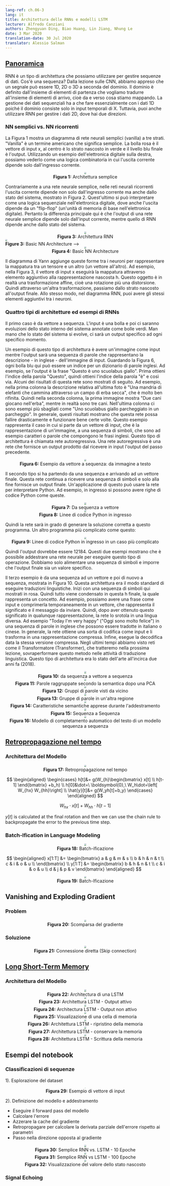 ```yaml
---
lang-ref: ch.06-3
lang: it
title: Architettura delle RNNs e modelli LSTM
lecturer: Alfredo Canziani
authors: Zhengyuan Ding, Biao Huang, Lin Jiang, Nhung Le
date: 3 Mar 2020
translation-date: 30 Jul 2020
translator: Alessio Salman
---
```

<!-- 
## [Overview](https://www.youtube.com/watch?v=8cAffg2jaT0&t=21s)
-->

## [Panoramica](https://www.youtube.com/watch?v=8cAffg2jaT0&t=21s)


<!--
RNN is one type of architecture that we can use to deal with sequences of data. What is a sequence? From the CNN lesson, we learned that a signal can be either 1D, 2D or 3D depending on the domain. The domain is defined by what you are mapping from and what you are mapping to. Handling sequential data is basically dealing with 1D data since the domain is just temporal inputs of X. Nevertheless, you can also use RNN to deal with 2D data, where you have two directions.
-->
RNN è un tipo di architettura che possiamo utilizzare per gestire sequenze di dati. Cos'è una sequenza? Dalla lezione sulle CNN, abbiamo appreso che un segnale può essere 1D, 2D o 3D a seconda del dominio. Il dominio è definito dall'insieme di elementi di partenza che vogliamo tradurre all'insieme di elementi di arrivo, cioè da e verso cosa stiamo mappando. La gestione dei dati sequenziali ha a che fare essenzialmente con i dati 1D poiché il dominio consiste solo in input temporali di X. Tuttavia, puoi anche utilizzare RNN per gestire i dati 2D, dove hai due direzioni.


<!-- 
### Vanilla vs. Recurrent NN
-->
### NN semplici vs. NN ricorrenti 

<!--
Figure 1 is a vanilla neural network diagram with three layers. "Vanilla" is an American term meaning plain. The pink bubble is the input vector x, in the center is the hidden layer in green, and the final blue layer is the output. Using an example from digital electronics on the right, this is like a combinational logic, where the current output only depends on the current input.
-->
La Figura 1 mostra un diagramma di rete neurali semplici (vanilla) a tre strati. "Vanilla" è un termine americano che significa semplice. La bolla rosa è il vettore di input x, al centro è lo strato nascosto in verde e il livello blu finale è l'output. Utilizzando un esempio dell'elettronica digitale sulla destra, possiamo vederlo come una logica combinatoria in cui l'uscita corrente dipende solo dall'ingresso corrente.

<!-- 
<center>
<img src="{{site.baseurl}}/images/week06/06-3/vanilla.png" style="zoom: 40%; background-color:#DCDCDC;"/><br>
<b>Figure 1:</b> Vanilla Architecture
</center>
-->
<center>
<img src="{{site.baseurl}}/images/week06/06-3/vanilla.png" style="zoom: 40%; background-color:#DCDCDC;"/><br>
<b>Figura 1:</b> Architettura semplice
</center>

<!--
In contrast to a vanilla neural network, in recurrent neural networks the current output depends not only on the current input but also on the state of the system, shown in Figure 2. This is like a sequential logic in digital electronics, where the output also depends on a "flip-flop" (a basic memory unit in digital electronics). Therefore the main difference here is that the output of a vanilla neural network only depends on the current input, while the one of RNN depends also on the state of the system.
-->
Contrariamente a una rete neurale semplice, nelle reti neurali ricorrenti l'uscita corrente dipende non solo dall'ingresso corrente ma anche dallo stato del sistema, mostrato in Figura 2. Quest'ultimo si può interpretare come una logica sequenziale nell'elettronica digitale, dove anche l'uscita dipende da un "flip-flop" (un'unità di memoria di base nell'elettronica digitale). Pertanto la differenza principale qui è che l'output di una rete neurale semplice dipende solo dall'input corrente, mentre quello di RNN dipende anche dallo stato del sistema.


<!--
<center>
<img src="{{site.baseurl}}/images/week06/06-3/rnn.png" style="zoom: 40%; background-color:#DCDCDC;"/><br>
<b>Figure 2:</b> RNN Architecture
</center> 
-->
<center>
<img src="{{site.baseurl}}/images/week06/06-3/rnn.png" style="zoom: 40%; background-color:#DCDCDC;"/><br>
<b>Figura 3:</b> Architettura RNN
</center


<!-- 
<center>
<img src="{{site.baseurl}}/images/week06/06-3/basic_neural_net.png" style="zoom: 40%; background-color:#DCDCDC;"/><br>
<b>Figure 3:</b> Basic NN Architecture
</center>
-->
<center>
<img src="{{site.baseurl}}/images/week06/06-3/basic_neural_net.png" style="zoom: 40%; background-color:#DCDCDC;"/><br>
<b>Figura 4:</b> Basic NN Architecture
</center>

<!--
Yann's diagram adds these shapes between neurons to represent the mapping between one tensor and another(one vector to another). For example, in Figure 3, the input vector x will map through this additional item to the hidden representations h. This item is actually an affine transformation i.e. rotation plus distortion. Then through another transformation, we get from the hidden layer to the final output. Similarly, in the RNN diagram, you can have the same additional items between neurons.
-->
Il diagramma di Yann aggiunge queste forme tra i neuroni per rappresentare la mappatura tra un tensore e un altro (un vettore all'altro). Ad esempio, nella Figura 3, il vettore di input x eseguirà la mappatura attraverso elemento aggiuntivo alla rappresentazione nascosta h. Questo oggetto è in realtà una trasformazione affine, cioè una rotazione più una distorsione. Quindi attraverso un'altra trasformazione, passiamo dallo strato nascosto all'output finale. Allo stesso modo, nel diagramma RNN, puoi avere gli stessi elementi aggiuntivi tra i neuroni.

<!-- 
<center>
<img src="{{site.baseurl}}/images/week06/06-3/yann_rnn.png" style="zoom: 40%; background-color:#DCDCDC;"/><br>
<b>Figure 4:</b> Yann's RNN Architecture
</center>
-->

<!-- 
### Four types of RNN Architectures and Examples
-->
### Quattro tipi di architetture ed esempi di RNNs 

<!--
The first case is vector to sequence. The input is one bubble and then there will be evolutions of the internal state of the system annotated as these green bubbles. As the state of the system evolves, at every time step there will be one specific output.
-->
Il primo caso è da vettore a sequenza. L'input è una bolla e poi ci saranno evoluzioni dello stato interno del sistema annotate come bolle verdi. Man mano che lo stato del sistema si evolve, ci sarà un output specifico ad ogni specifico momento. 

<!--
<center>
<img src="{{site.baseurl}}/images/week06/06-3/vec_seq.png" style="zoom: 40%; background-color:#DCDCDC;"/><br>
<b>Figure 5:</b> Vec to Seq
</center>
-->

<!--
An example of this type of architecture is to have the input as one image while the output will be a sequence of words representing the English descriptions of the input image. To explain using Figure 6, each blue bubble here can be an index in a dictionary of English words. For instance, if the output is the sentence "This is a yellow school bus". You first get the index of the word "This" and then get the index of the word "is" and so on. Some of the results of this network are shown below. For example, in the first column the description regarding the last picture is "A herd of elephants walking across a dry grass field.", which is very well refined. Then in the second column, the first image outputs "Two dogs play in the grass.", while it's actually three dogs. In the last column are the more wrong examples such as "A yellow school bus parked in a parking lot." In general, these results show that this network can fail quite drastically and perform well sometimes. This is the case that is from one input vector, which is the representation of an image, to a sequence of symbols, which are for example characters or words making up the English sentences. This kind of architecture is called an autoregressive network. An autoregressive network is a network which gives an output given that you feed as input the previous output.
-->
Un esempio di questo tipo di architettura è avere un'immagine come input mentre l'output sarà una sequenza di parole che rappresentano la descrizione - in inglese - dell'immagine di input. Guardando la Figura 6, ogni bolla blu qui può essere un indice per un dizionario di parole inglesi. Ad esempio, se l'output è la frase "Questo è uno scuolabus giallo". Prima ottieni l'indice della parola "Questo", quindi ottieni l'indice della parola "è" e così via. Alcuni dei risultati di questa rete sono mostrati di seguito. Ad esempio, nella prima colonna la descrizione relativa all'ultima foto è "Una mandria di elefanti che cammina attraverso un campo di erba secca", che è molto ben rifinita. Quindi nella seconda colonna, la prima immagine mostra "Due cani giocano nell'erba", mentre in realtà sono tre cani. Nell'ultima colonna ci sono esempi più sbagliati come "Uno scuolabus giallo parcheggiato in un parcheggio". In generale, questi risultati mostrano che questa rete possa fallire drasticamente e funzionare bene certe volte. Questo esempio rappresenta il caso in cui si parte da un vettore di input, che è la rappresentazione di un'immagine, a una sequenza di simboli, che sono ad esempio caratteri o parole che compongono le frasi inglesi. Questo tipo di architettura è chiamata rete autoregressiva. Una rete autoregressiva è una rete che fornisce un output prodotto dal ricevere in input l'output del passo precedente. 

<!-- 
<center>
<img src="{{site.baseurl}}/images/week06/06-3/image_to_text_vec2seq.png" style="zoom: 40%; background-color:#DCDCDC;"/><br>
<b>Figure 6:</b> vec2seq Example: Image to Text
</center>
-->
<center>
<img src="{{site.baseurl}}/images/week06/06-3/image_to_text_vec2seq.png" style="zoom: 40%; background-color:#DCDCDC;"/><br>
<b>Figura 6:</b> Esempio da vettore a sequenza: da immagine a testo
</center>

<!--
The second type is sequence to a final vector. This network keeps feeding a sequence of symbols and only at the end gives a final output. An application of this can be using the network to interpret Python. For example, the input are these lines of Python program.
-->
Il secondo tipo si ha partendo da una sequenza e arrivando ad un vettore finale. Questa rete continua a ricevere una sequenza di simboli e solo alla fine fornisce un output finale. Un'applicazione di questo può usare la rete per interpretare Python. Ad esempio, in ingresso si possono avere righe di codice Python come queste.

<!-- 
<center>
<img src="{{site.baseurl}}/images/week06/06-3/seq2vec.png" style="zoom: 40%; background-color:#DCDCDC;"/><br>
<b>Figure 7:</b> Seq to Vec
</center>
-->
<center>
<img src="{{site.baseurl}}/images/week06/06-3/seq2vec.png" style="zoom: 40%; background-color:#DCDCDC;"/><br>
<b>Figura 7:</b> Da sequenza a vettore
</center>

<!-- 
<center>
<img src="{{site.baseurl}}/images/week06/06-3/second_1.png" style="zoom: 40%; background-color:#DCDCDC;"/><br>
<b>Figure 8:</b> Input lines of Python Codes
</center>
-->
<center>
<img src="{{site.baseurl}}/images/week06/06-3/second_1.png" style="zoom: 40%; background-color:#DCDCDC;"/><br>
<b>Figura 8:</b> Linee di codice Python in ingresso
</center>

<!--
Then the network will be able to output the correct solution of this program. Another more complicated program like this:
-->
Quindi la rete sarà in grado di generare la soluzione corretta a questo programma. Un altro programma più complicato come questo:

<!--
<center>
<img src="{{site.baseurl}}/images/week06/06-3/second_2.png" style="zoom: 40%; background-color:#DCDCDC;"/><br>
<b>Figure 9:</b> Input lines of Python Codes in a more Completed Case
</center>
-->
<center>
<img src="{{site.baseurl}}/images/week06/06-3/second_2.png" style="zoom: 40%; background-color:#DCDCDC;"/><br>
<b>Figura 9:</b> Linee di codice Python in ingresso in un caso più complicato
</center>

<!--
Then the output should be 12184. These two examples display that you can train a neural network to do this kind of operation. We just need to feed a sequence of symbols and enforce the final output to be a specific value.
-->
Quindi l'output dovrebbe essere 12184. Questi due esempi mostrano che è possibile addestrare una rete neurale per eseguire questo tipo di operazione. Dobbiamo solo alimentare una sequenza di simboli e imporre che l'output finale sia un valore specifico.


<!--
The third is sequence to vector to sequence, shown in Figure 10. This architecture used to be the standard way of performing language translation. You start with a sequence of symbols here shown in pink. Then everything gets condensed into this final h, which represents a concept. For instance, we can have a sentence as input and squeeze it temporarily into a vector, which is representing the meaning and message that to send across. Then after getting this meaning in whatever representation, the network unrolls it back into a different language. For example "Today I'm very happy" in a sequence of words in English can be translated into Italian or Chinese. In general, the network gets some kind of encoding as inputs and turns them into a compressed representation. Finally, it performs the decoding given the same compressed version. In recent times we have seen networks like Transformers, which we will cover in the next lesson, outperform this method at language translation tasks. This type of architecture used to be the state of the art about two years ago (2018).
-->
Il terzo esempio è da una sequenza ad un vettore e poi di nuovo a sequenza, mostrata in Figura 10. Questa architettura era il modo standard di eseguire traduzioni linguistiche. Inizi con una sequenza di simboli qui mostrati in rosa. Quindi tutto viene condensato in questa h finale, la quale rappresenta un concetto. Ad esempio, possiamo avere una frase come input e comprimerla temporaneamente in un vettore, che rappresenta il significato e il messaggio da inviare. Quindi, dopo aver ottenuto questo significato in qualunque rappresentazione, la rete lo srotola in una lingua diversa. Ad esempio "Today I'm very happy" ("Oggi sono molto felice") in una sequenza di parole in inglese che possono essere tradotte in italiano o cinese. In generale, la rete ottiene una sorta di codifica come input e li trasforma in una rappresentazione compressa. Infine, esegue la decodifica data la stessa versione compressa. Negli ultimi tempi abbiamo visto reti come il Transformatore (Transformer), che tratteremo nella prossima lezione, sovraperformare questo metodo nelle attività di traduzione linguistica. Questo tipo di architettura era lo stato dell'arte all'incirca due anni fa (2018).

<!-- 
<center>
<img src="{{site.baseurl}}/images/week06/06-3/seq2vec2seq.png" style="zoom: 40%; background-color:#DCDCDC;"/><br>
<b>Figure 10:</b> Seq to Vec to Seq
</center>
-->
<center>
<img src="{{site.baseurl}}/images/week06/06-3/seq2vec2seq.png" style="zoom: 40%; background-color:#DCDCDC;"/><br>
<b>Figura 10:</b> da sequenza a vettore a sequenza
</center>

<!--
If you do a PCA over the latent space, you will have the words grouped by semantics like shown in this graph.
-->

<!-- 
<center>
<img src="{{site.baseurl}}/images/week06/06-3/third_1.png" style="zoom: 40%; background-color:#DCDCDC;"/><br>
<b>Figure 11:</b> Words Grouped by Semantics after PCA
</center>
-->
<center>
<img src="{{site.baseurl}}/images/week06/06-3/third_1.png" style="zoom: 40%; background-color:#DCDCDC;"/><br>
<b>Figura 11:</b> Parole raggruppate secondo la semantica dopo una PCA
</center>

<!--
If we zoom in, we will see that the in the same location there are all the months, like January and November.
-->

<!-- 
<center>
<img src="{{site.baseurl}}/images/week06/06-3/third_2.png" style="zoom: 40%; background-color:#DCDCDC;"/><br>
<b>Figure 12:</b> Zooming in Word Groups
</center>
-->
<center>
<img src="{{site.baseurl}}/images/week06/06-3/third_2.png" style="zoom: 40%; background-color:#DCDCDC;"/><br>
<b>Figura 12:</b> Gruppi di parole visti da vicino
</center>

<!--
If you focus on a different region, you get phrases like "a few days ago " "the next few months" etc.
-->

<!-- 
<center>
<img src="{{site.baseurl}}/images/week06/06-3/third_3.png" style="zoom: 40%; background-color:#DCDCDC;"/><br>
<b>Figure 13:</b> Word Groups in another Region
</center>
-->
<center>
<img src="{{site.baseurl}}/images/week06/06-3/third_3.png" style="zoom: 40%; background-color:#DCDCDC;"/><br>
<b>Figura 13:</b> Gruppe di parole in un'altra regione
</center>

<!--
From these examples, we see that different locations will have some specific common meanings.
-->

<!--
Figure 14 showcases how how by training this kind of network will pick up on some semantics features. For exmaple in this case you can see there is a vector connecting man to woman and another between king and queen, which means woman minus man is going to be equal to queen minus king. You will get the same distance in this embeddings space applied to cases like male-female. Another example will be walking to walked and swimming to swam. You can always apply this kind of specific linear transofmation going from one word to another or from country to capital.
-->

<!-- 
<center>
<img src="{{site.baseurl}}/images/week06/06-3/fourth.png" style="zoom: 40%; background-color:#DCDCDC;"/><br>
<b>Figure 14:</b> Semantics Features Picked during Training
</center>
-->
<center>
<img src="{{site.baseurl}}/images/week06/06-3/fourth.png" style="zoom: 40%; background-color:#DCDCDC;"/><br>
<b>Figura 14:</b> Caratteristiche semantiche apprese durante l'addestramento
</center>

<!--
The fourth and final case is sequence to sequence. In this network, as you start feeding in input the network starts generating outputs. An example of this type of architecture is T9, if you remember using a Nokia phone, you would get text suggestions as you were typing. Another example is speech to captions. One cool example is this RNN-writer. When you start typing "the rings of Saturn glittered while", it suggests the following "two men looked at each other". This network was trained on some sci-fi novels so that you can just type something and let it make suggestions to help you write a book. One more example is shown in Figure 16. You input the top prompt and then this network will try to complete the rest.
-->

<!-- 
<center>
<img src="{{site.baseurl}}/images/week06/06-3/seq2seq.png" style="zoom: 40%; background-color:#DCDCDC;"/><br>
<b>Figure 15:</b> Seq to Seq
</center>
-->
<center>
<img src="{{site.baseurl}}/images/week06/06-3/seq2seq.png" style="zoom: 40%; background-color:#DCDCDC;"/><br>
<b>Figura 15:</b> Sequenza a Sequenza
</center>

<!-- 
<center>
<img src="{{site.baseurl}}/images/week06/06-3/seq2seq_model_completion.png" style="zoom: 40%; background-color:#DCDCDC;"/><br>
<b>Figure 16:</b> Text Auto-Completion Model of Seq to Seq Model
</center>
-->
<center>
<img src="{{site.baseurl}}/images/week06/06-3/seq2seq_model_completion.png" style="zoom: 40%; background-color:#DCDCDC;"/><br>
<b>Figura 16:</b> Modello di completamento automatico del testo di un modello sequenza a sequenza 
</center>


<!-- 
## [Back Propagation through time](https://www.youtube.com/watch?v=8cAffg2jaT0&t=855s)
-->
## [Retropropagazione nel tempo](https://www.youtube.com/watch?v=8cAffg2jaT0&t=855s)

<!--
### Model architecture
-->
### Architettura del Modello

<!--
In order to train an RNN, backpropagation through time (BPTT) must be used. The model architecture of RNN is given in the figure below. The left design uses loop representation while the right figure unfolds the loop into a row over time.
-->

<!-- 
<center>
<img src="{{site.baseurl}}/images/week06/06-3/bptt.png" style="zoom: 40%; background-color:#DCDCDC;"/><br>
<b>Figure 17:</b> Back Propagation through time
</center>
-->
<center>
<img src="{{site.baseurl}}/images/week06/06-3/bptt.png" style="zoom: 40%; background-color:#DCDCDC;"/><br>
<b>Figura 17:</b> Retropropagazione nel tempo
</center>

<!--
Hidden representations are stated as
-->

<!--
$$
\begin{aligned}
\begin{cases}
h[t]&= g(W_{h}\begin{bmatrix}
x[t] \\
h[t-1]
\end{bmatrix}
+b_h)  \\
h[0]&\dot=\ \boldsymbol{0},\ W_h\dot=\left[ W_{hx} W_{hh}\right] \\
\hat{y}[t]&= g(W_yh[t]+b_y)
\end{cases}
\end{aligned}
$$
-->
$$
\begin{aligned}
\begin{cases}
h[t]&= g(W_{h}\begin{bmatrix}
x[t] \\
h[t-1]
\end{bmatrix}
+b_h)  \\
h[0]&\dot=\ \boldsymbol{0},\ W_h\dot=\left[ W_{hx} W_{hh}\right] \\
\hat{y}[t]&= g(W_yh[t]+b_y)
\end{cases}
\end{aligned}
$$

<!--
The first equation indicates a non-linear function applied on a rotation of a stack version of input where the previous configuration of the hidden layer is appended. At the beginning, $h[0]$ is set 0. To simplify the equation, $W_h$ can be written as two separate matrices, $\left[ W_{hx}\ W_{hh}\right]$, thus sometimes the transformation can be stated as
-->

<!--
$$
W_{hx}\cdot x[t]+W_{hh}\cdot h[t-1]
$$
-->
$$
W_{hx}\cdot x[t]+W_{hh}\cdot h[t-1]
$$

<!--
which corresponds to the stack representation of the input.
-->

<!-- 
-->
$y[t]$ is calculated at the final rotation and then we can use the chain rule to backpropagate the error to the previous time step.

<!-- 
-->
### Batch-Ification in Language Modeling

<!--
When dealing with a sequence of symbols, we can batchify the text into different sizes. For example, when dealing with sequences shown in the following figure, batch-ification can be applied first, where the time domain is preserved vertically. In this case, the batch size is set to 4.
-->

<!-- 
<center>
<img src="{{site.baseurl}}/images/week06/06-3/batchify_1.png" style="zoom: 40%; background-color:#DCDCDC;"/><br>
<b>Figure 18:</b> Batch-Ification
</center>
-->
<center>
<img src="{{site.baseurl}}/images/week06/06-3/batchify_1.png" style="zoom: 40%; background-color:#DCDCDC;"/><br>
<b>Figura 18:</b> Batch-ificazione
</center>

<!--
If BPTT period $T$ is set to 3, the first input $x[1:T]$ and output $y[1:T]$ for RNN is determined as
-->

<!--
$$
\begin{aligned}
x[1:T] &= \begin{bmatrix}
a & g & m & s \\
b & h & n & t \\
c & i & o & u \\
\end{bmatrix} \\
y[1:T] &= \begin{bmatrix}
b & h & n & t \\
c & i & o & u \\
d & j & p & v
\end{bmatrix}
\end{aligned}
$$
-->
$$
\begin{aligned}
x[1:T] &= \begin{bmatrix}
a & g & m & s \\
b & h & n & t \\
c & i & o & u \\
\end{bmatrix} \\
y[1:T] &= \begin{bmatrix}
b & h & n & t \\
c & i & o & u \\
d & j & p & v
\end{bmatrix}
\end{aligned}
$$

<!--
When performing RNN on the first batch, firstly, we feed $x[1] = [a\ g\ m\ s]$ into RNN and force the output to be $y[1] = [b\ h\ n\ t]$. The hidden representation $h[1]$ will be sent forward into next time step to help the RNN predict $y[2]$ from $x[2]$. After sending $h[T-1]$ to the final set of $x[T]$ and $y[T]$, we cut gradient propagation process for both $h[T]$ and $h[0]$ so that gradients will not propagate infinitely(.detach() in Pytorch). The whole process is shown in figure below.
-->

<!-- 
<center>
<img src="{{site.baseurl}}/images/week06/06-3/batchify_2.png" style="zoom: 40%; background-color:#DCDCDC;"/><br>
<b>Figure 19:</b> Batch-Ification
</center>
-->
<center>
<img src="{{site.baseurl}}/images/week06/06-3/batchify_2.png" style="zoom: 40%; background-color:#DCDCDC;"/><br>
<b>Figura 19:</b> Batch-Ificazione
</center>

<!-- 
-->
## Vanishing and Exploding Gradient

<!-- 
-->
### Problem

<!-- 
<center>
<img src="{{site.baseurl}}/images/week06/06-3/rnn_3.png" style="zoom: 40%; background-color:#DCDCDC;"/><br>
<b>Figure 20:</b> Vanishing Problem
</center>
-->
<center>
<img src="{{site.baseurl}}/images/week06/06-3/rnn_3.png" style="zoom: 40%; background-color:#DCDCDC;"/><br>
<b>Figura 20:</b> Scomparsa del gradiente
</center>

<!--
The figure above is a typical RNN architecture. In order to perform rotation over previous steps in RNN, we use matrices, which can be regarded as horizontal arrows in the model above. Since the matrices can change the size of outputs, if the determinant we select is larger than 1, the gradient will inflate over time and cause gradient explosion. Relatively speaking, if the eigenvalue we select is small across 0, the propagation process will shrink gradients and leads to the gradient vanishing.
-->

<!--
In typical RNNs, gradients will be propagated through all the possible arrows, which provides the gradients a large chance to vanish or explode. For example, the gradient at time 1 is large, which is indicated by the bright color. When it goes through one rotation, the gradient shrinks a lot and at time 3, it gets killed.
-->


<!-- 
### Solution
-->
### Soluzione

<!--
An ideal to prevent gradients from exploding or vanishing is to skip connections. To fulfill this, multiply networks can be used.
-->

<!-- 
<center>
<img src="{{site.baseurl}}/images/week06/06-3/rnn_2.png" style="zoom: 40%; background-color:#DCDCDC;"/><br>
<b>Figure 21:</b> Skip Connection
</center>
-->
<center>
<img src="{{site.baseurl}}/images/week06/06-3/rnn_2.png" style="zoom: 40%; background-color:#DCDCDC;"/><br>
<b>Figura 21:</b> Connessione diretta (Skip connection)
</center>

<!--
In the case above, we split the original network into 4 networks. Take the first network for instance. It takes in a value from input at time 1 and sends the output to the first intermediate state in the hidden layer. The state has 3 other networks where the $\circ$s allows the gradients to pass while the $-$s blocks propagation. Such a technique is called gated recurrent network.
-->

<!--
LSTM is one prevalent gated RNN and is introduced in detail in the following sections.
-->

<!-- 
## [Long Short-Term Memory](https://www.youtube.com/watch?v=8cAffg2jaT0&t=1838s)
-->
## [Long Short-Term Memory](https://www.youtube.com/watch?v=8cAffg2jaT0&t=1838s)

<!-- 
### Model Architecture
-->
### Architettura del Modello 

<!--
Below are equations expressing an LSTM. The input gate is highlighted by yellow boxes, which will be an affine transformation. This input transformation will be multiplying $c[t]$, which is our candidate gate.
-->

<!-- 
<center>
<img src="{{site.baseurl}}/images/week06/06-3/lstm.png" style="zoom: 40%; background-color:#DCDCDC;"/><br>
<b>Figura 22:</b> LSTM Architecture
</center>
-->
<center>
<img src="{{site.baseurl}}/images/week06/06-3/lstm.png" style="zoom: 40%; background-color:#DCDCDC;"/><br>
<b>Figura 22:</b> Architectura di una LSTM
</center>

<!--
Don’t forget gate is multiplying the previous value of cell memory $c[t-1]$. Total cell value $c[t]$ is don’t forget gate plus input gate. Final hidden representation is element-wise multiplication between output gate $o[t]$ and hyperbolic tangent version of the cell $c[t]$, such that things are bounded. Finally, candidate gate $\tilde{c}[t]$ is simply a recurrent net. So we have a $o[t]$ to modulate the output, a $f[t]$ to modulate the don’t forget gate, and a $i[t]$ to modulate the input gate. All these interactions between memory and gates are multiplicative interactions. $i[t]$, $f[t]$ and $o[t]$ are all sigmoids, going from zero to one. Hence, when multiplying by zero, you have a closed gate. When multiplying by one, you have an open gate.
-->

<!--
How do we turn off the output? Let’s say we have a purple internal representation $th$ and put a zero in the output gate. Then the output will be zero multiplied by something, and we get a zero. If we put a one in the output gate, we will get the same value as the purple representation.
-->

<!-- 
<center>
<img src="{{site.baseurl}}/images/week06/06-3/lstm_2.png" style="zoom: 40%; background-color:#DCDCDC;"/><br>
<b>Figure 23:</b> LSTM Architecture - Output On
</center>
-->
<center>
<img src="{{site.baseurl}}/images/week06/06-3/lstm_2.png" style="zoom: 40%; background-color:#DCDCDC;"/><br>
<b>Figura 23:</b> Architettura LSTM - Output attivo
</center>

<!-- 
<center>
<img src="{{site.baseurl}}/images/week06/06-3/lstm_3.png" style="zoom: 40%; background-color:#DCDCDC;"/><br>
<b>Figure 24:</b> LSTM Architecture - Output Off
</center>
-->
<center>
<img src="{{site.baseurl}}/images/week06/06-3/lstm_3.png" style="zoom: 40%; background-color:#DCDCDC;"/><br>
<b>Figura 24:</b> Architectura LSTM - Output non attivo 
</center>

<!--
Similarly, we can control the memory. For example, we can reset it by having $f[t]$ and $i[t]$ to be zeros. After multiplication and summation, we have a zero inside the memory. Otherwise, we can keep the memory, by still zeroing out the internal representation $th$ but keep a one in $f[t]$. Hence, the sum gets $c[t-1]$ and keeps sending it out. Finally, we can write such that we can get a one in the input gate, the multiplication gets purple, then set a zero in the don’t forget gate so it actually forget.
-->

<!-- 
<center>
<img src="{{site.baseurl}}/images/week06/06-3/memory_cell_vis.png" style="zoom: 40%; background-color:#DCDCDC;"/><br>
<b>Figure 25:</b> Visualization of the Memory Cell
</center>
-->
<center>
<img src="{{site.baseurl}}/images/week06/06-3/memory_cell_vis.png" style="zoom: 40%; background-color:#DCDCDC;"/><br>
<b>Figura 25:</b> Visualizazione di una cella di memoria 
</center>

<!-- 
<center>
<img src="{{site.baseurl}}/images/week06/06-3/lstm_4.png" style="zoom: 40%; background-color:#DCDCDC;"/><br>
<b>Figure 26:</b> LSTM Architecture - Reset Memory
</center>
-->
<center>
<img src="{{site.baseurl}}/images/week06/06-3/lstm_4.png" style="zoom: 40%; background-color:#DCDCDC;"/><br>
<b>Figura 26:</b> Architettura LSTM - ripristino della memoria 
</center>

<!-- 
center>
<img src="{{site.baseurl}}/images/week06/06-3/lstm_keep_memory.png" style="zoom: 40%; background-color:#DCDCDC;"/><br>
<b>Figure 27:</b> LSTM Architecture - Keep Memory
</center>
-->
<center>
<img src="{{site.baseurl}}/images/week06/06-3/lstm_keep_memory.png" style="zoom: 40%; background-color:#DCDCDC;"/><br>
<b>Figura 27:</b> Architettura LSTM - conservare la memoria
</center>

<!-- 
<center>
<img src="{{site.baseurl}}/images/week06/06-3/lstm_write_memory.png" style="zoom: 40%; background-color:#DCDCDC;"/><br>
<b>Figure 28:</b> LSTM Architecture - Write Memory
</center>
-->
<center>
<img src="{{site.baseurl}}/images/week06/06-3/lstm_write_memory.png" style="zoom: 40%; background-color:#DCDCDC;"/><br>
<b>Figura 28:</b> Architettura LSTM - Scrittura della memoria
</center>

<!-- 
## Notebook Examples
-->
## Esempi del notebook

<!--
### Sequence Classification
-->
### Classificazioni di sequenze

<!--
The goal is to classify sequences. Elements and targets are represented locally (input vectors with only one non-zero bit). The sequence **b**egins with an `B`, **e**nds with a `E` (the “trigger symbol”), and otherwise consists of randomly chosen symbols from the set `{a, b, c, d}` except for two elements at positions $t_1$ and $t_2$ that are either `X` or `Y`. For the `DifficultyLevel.HARD` case, the sequence length is randomly chosen between 100 and 110, $t_1$ is randomly chosen between 10 and 20, and $t_2$ is randomly chosen between 50 and 60. There are 4 sequence classes `Q`, `R`, `S`, and `U`, which depend on the temporal order of `X` and `Y`. The rules are: `X, X -> Q`; `X, Y -> R`; `Y, X -> S`; `Y, Y -> U`.
-->

<!-- 
1). Dataset Exploration
-->
1). Esplorazione del dataset

<!--
The return type from a data generator is a tuple with length 2. The first item in the tuple is the batch of sequences with shape $(32, 9, 8)$. This is the data going to be fed into the network. There are eight different symbols in each row (`X`, `Y`, `a`, `b`, `c`, `d`, `B`, `E`). Each row is a one-hot vector. A sequence of rows represents a sequence of symbols. The first all-zero row is padding. We use padding when the length of the sequence is shorter than the maximum length in the batch.  The second item in the tuple is the corresponding batch of class labels with shape $(32, 4)$, since we have 4 classes (`Q`, `R`, `S`, and `U`). The first sequence is: `BbXcXcbE`. Then its decoded class label is $[1, 0, 0, 0]$, corresponding to `Q`.
-->

<!-- 
<center>
<img src="{{site.baseurl}}/images/week06/06-3/dataset.png" style="zoom: 15%; background-color:#DCDCDC;"/><br>
<b>Figure 29:</b> Input Vector Example
</center>
-->
<center>
<img src="{{site.baseurl}}/images/week06/06-3/dataset.png" style="zoom: 15%; background-color:#DCDCDC;"/><br>
<b>Figura 29:</b> Esempio di vettore di input
</center>

<!-- 
2). Defining the Model and Training
-->
2). Definizione del modello e addestramento

<!--
Let’s create a simple recurrent network, an LSTM, and train for 10 epochs. In the training loop, we should always look for five steps:
-->

<!-- 
 * Perform the forward pass of the model
 * Compute the loss
 * Zero the gradient cache
 * Backpropagate to compute the partial derivative of loss with regard to parameters
 * Step in the opposite direction of the gradient
-->
 * Eseguire il forward pass del modello
 * Calcolare l'errore
 * Azzerare la cache del gradiente
 * Retropropagare per calcolare la derivata parziale dell'errore rispetto ai parametri
 * Passo nella direzione opposta al gradiente

<!-- 
<center>
<img src="{{site.baseurl}}/images/week06/06-3/train_test_easy.png" style="zoom: 40%; background-color:#DCDCDC;"/><br>
<b>Figure 30:</b> Simple RNN vs LSTM - 10 Epochs
</center>
-->
<center>
<img src="{{site.baseurl}}/images/week06/06-3/train_test_easy.png" style="zoom: 40%; background-color:#DCDCDC;"/><br>
<b>Figura 30:</b> Semplice RNN vs. LSTM - 10 Epoche
</center>

<!--
With an easy level of difficulty, RNN gets 50% accuracy while LSTM gets 100% after 10 epochs. But LSTM has four times more weights than RNN and has two hidden layers, so it is not a fair comparison. After 100 epochs, RNN also gets 100% accuracy, taking longer to train than the LSTM.
-->

<!-- 
<center>
<img src="{{site.baseurl}}/images/week06/06-3/train_test_hard.png" style="zoom: 40%; background-color:#DCDCDC;"/><br>
<b>Figure 31:</b> Simple RNN vs LSTM - 100 Epochs
</center>
-->
<center>
<img src="{{site.baseurl}}/images/week06/06-3/train_test_hard.png" style="zoom: 40%; background-color:#DCDCDC;"/><br>
<b>Figura 31:</b> Semplice RNN vs LSTM - 100 Epoche
</center>

<!--
If we increase the difficulty of the training part (using longer sequences), we will see the RNN fails while LSTM continues to work.
-->

<!-- 
<center>
<img src="{{site.baseurl}}/images/week06/06-3/hidden_state_lstm.png" style="zoom: 40%; background-color:#DCDCDC;"/><br>
<b>Figure 32:</b> Visualization of Hidden State Value
</center>
-->
<center>
<img src="{{site.baseurl}}/images/week06/06-3/hidden_state_lstm.png" style="zoom: 40%; background-color:#DCDCDC;"/><br>
<b>Figura 32:</b> Visualizzazione del valore dello stato nascosto
</center>

<!--
The above visualization is drawing the value of hidden state over time in LSTM. We will send the inputs through a hyperbolic tangent, such that if the input is below $-2.5$, it will be mapped to $-1$, and if it is above $2.5$, it will be mapped to $1$. So in this case, we can see the specific hidden layer picked on `X` (fifth row in the picture) and then it became red until we got the other `X`. So, the fifth hidden unit of the cell is triggered by observing the `X` and goes quiet after seeing the other `X`. This allows us to recognize the class of sequence.
-->

<!-- 
-->
### Signal Echoing

<!--
Echoing signal n steps is an example of synchronized many-to-many task. For instance, the 1st input sequence is `"1 1 0 0 1 0 1 1 0 0 0 0 0 0 0 0 1 1 1 1 ..."`, and the 1st target sequence is `"0 0 0 1 1 0 0 1 0 1 1 0 0 0 0 0 0 0 0 1 ..."`. In this case, the output is three steps after. So we need a short-time working memory to keep the information. Whereas in the language model, it says something that hasn't already been said.
-->

<!--
Before we send the whole sequence to the network and force the final target to be something, we need to cut the long sequence into little chunks. While feeding a new chunk, we need to keep track of the hidden state and send it as input to the internal state when adding the next new chunk. In LSTM, you can keep the memory for a long time as long as you have enough capacity. In RNN, after you reach a certain length, it starts to forget about what happened in the past.
-->
